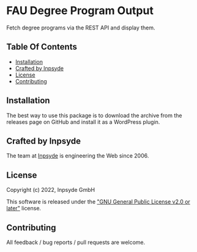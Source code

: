 # FAU Degree Program Output

Fetch degree programs via the REST API and display them.

## Table Of Contents

* [Installation](#installation)
* [Crafted by Inpsyde](#crafted-by-inpsyde)
* [License](#license)
* [Contributing](#contributing)

## Installation

The best way to use this package is to download the archive from the releases page on GitHub and
install it as a WordPress plugin.

## Crafted by Inpsyde

The team at [Inpsyde](https://inpsyde.com/) is engineering the Web since 2006.

## License

Copyright (c) 2022, Inpsyde GmbH

This software is released under the ["GNU General Public License v2.0 or later"](LICENSE) license.

## Contributing

All feedback / bug reports / pull requests are welcome.
